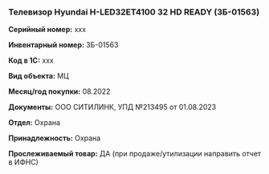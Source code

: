 ### Телевизор Hyundai H-LED32ET4100 32 HD READY (ЗБ-01563) </br>

**Серийный номер:** xxx </br>

**Инвентарный номер:** ЗБ-01563 </br>

**Код в 1С:** xxx </br> 

**Вид объекта:** МЦ

**Месяц/год покупки:** 08.2022 </br>

**Документы:** ООО СИТИЛИНК, УПД №213495 от 01.08.2023  </br>

**Отдел:** Охрана </br>

**Принадлежность:** Охрана</br>

**Прослеживаемый товар:** ДА (при продаже/утилизации направить отчет в ИФНС)
